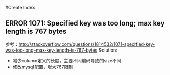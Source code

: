 #Create Index

## ERROR 1071: Specified key was too long; max key length is 767 bytes
参考：<http://stackoverflow.com/questions/1814532/1071-specified-key-was-too-long-max-key-length-is-767-bytes>
Solution: 
* 减少column定义的长度，主要不同编码导致的size不同
* 修改mysql配置，增大767限制
